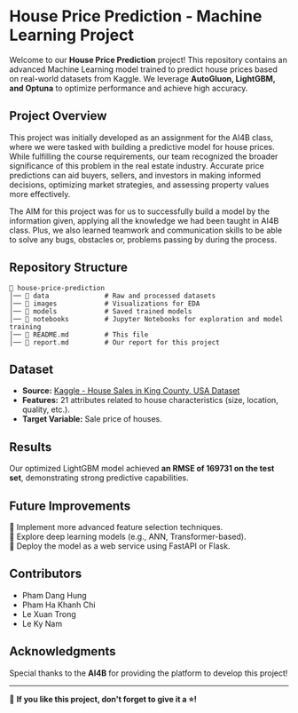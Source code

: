 # House Price Prediction - Machine Learning Project

Welcome to our **House Price Prediction** project! This repository contains an advanced Machine Learning model trained to predict house prices based on real-world datasets from Kaggle. We leverage **AutoGluon, LightGBM, and Optuna** to optimize performance and achieve high accuracy.

## Project Overview
This project was initially developed as an assignment for the AI4B class, where we were tasked with building a predictive model for house prices. While fulfilling the course requirements, our team recognized the broader significance of this problem in the real estate industry. Accurate price predictions can aid buyers, sellers, and investors in making informed decisions, optimizing market strategies, and assessing property values more effectively.    

The AIM for this project was for us to successfully build a model by the information given, applying all the knowledge we had been taught in AI4B class. Plus, we also learned teamwork and communication skills to be able to solve any bugs, obstacles or, problems passing by during the process.

## Repository Structure
```
📁 house-price-prediction
│── 📂 data              # Raw and processed datasets
│── 📂 images            # Visualizations for EDA
│── 📂 models            # Saved trained models
│── 📂 notebooks         # Jupyter Notebooks for exploration and model training
│── 📜 README.md         # This file 
│── 📜 report.md         # Our report for this project
```

## Dataset
- **Source:** [Kaggle - House Sales in King County, USA Dataset](https://www.kaggle.com/datasets/harlfoxem/housesalesprediction)
- **Features:** 21 attributes related to house characteristics (size, location, quality, etc.).
- **Target Variable:** Sale price of houses.

## Results
Our optimized LightGBM model achieved **an RMSE of 169731 on the test set**, demonstrating strong predictive capabilities.

## Future Improvements
🔹 Implement more advanced feature selection techniques.  
🔹 Explore deep learning models (e.g., ANN, Transformer-based).  
🔹 Deploy the model as a web service using FastAPI or Flask.  

## Contributors
- Pham Dang Hung
- Pham Ha Khanh Chi
- Le Xuan Trong
- Le Ky Nam

## Acknowledgments
Special thanks to the **AI4B** for providing the platform to develop this project!

---
📢 **If you like this project, don't forget to give it a ⭐!**
